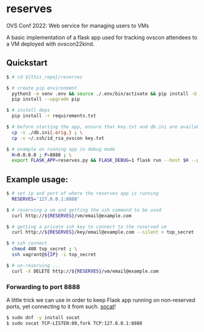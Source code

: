 # reserves
OVS Conf 2022: Web service for managing users to VMs

A basic implementation of a flask app used for tracking ovscon attendees to
a VM deployed with ovscon22kind.

## Quickstart

```bash
$ # cd ${this_repo}/reserves

$ # create pip environment
  python3 -m venv .env && source ./.env/bin/activate && pip install -U pip setuptools wheels &> /dev/null ; \
  pip install --upgrade pip

$ # install deps
  pip install -r requirements.txt

$ # before starting the app, ensure that key.txt and db.ini are available
  cp -v ./db.ini{.orig,} ; \
  cp -v ~/.ssh/id_rsa_ovscon key.txt

$ # example on running app in debug mode
  H=0.0.0.0 ; P=8888 ; \
  export FLASK_APP=reserves.py && FLASK_DEBUG=1 flask run --host $H --port $P --without-threads
```

## Example usage:

```bash
$ # set ip and port of where the reserves app is running
  RESERVES='127.0.0.1:8888'

$ # reserving a vm and getting the ssh command to be used
  curl http://${RESERVES}/vm/email@example.com

$ # getting a private ssh key to connect to the reserved vm
  curl http://${RESERVES}/key/email@example.com --silent > top_secret

$ # ssh connect
  chmod 400 top_secret ; \
  ssh vagrant@${IP} -i top_secret

$ # un-reserving ...
  curl -X DELETE http://${RESERVES}/vm/email@example.com
```

### Forwarding to port 8888

A little trick we can use in order to keep Flask app running on non-reserved ports,
yet connecting to it from such. [socat](https://www.cyberciti.biz/faq/linux-unix-tcp-port-forwarding/)!

```bash
$ sudo dnf -y install socat
$ sudo socat TCP-LISTEN:80,fork TCP:127.0.0.1:8888    
```
